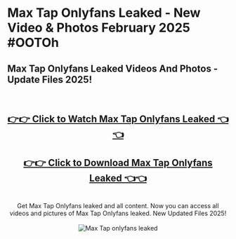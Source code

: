 # Max Tap Onlyfans Leaked - New Video & Photos February 2025 #OOTOh

<h2>Max Tap Onlyfans Leaked Videos And Photos - Update Files 2025!</h2>
<br>
<div align="center">
<h2><a href="https://links2leaks.com?utm_source=maxtap&utm_medium=git102" rel="nofollow">👉👉 Click to Watch Max Tap Onlyfans Leaked 👈👈</a></h2>
<h2><a href="https://links2leaks.com?utm_source=maxtap&utm_medium=git102" rel="nofollow">👉👉 Click to Download Max Tap Onlyfans Leaked 👈👈</a></h2>
<br>
Get Max Tap Onlyfans leaked and all content. Now you can access all videos and pictures of Max Tap Onlyfans leaked. New Updated Files 2025!
<br>
<br>
<a href="https://links2leaks.com?utm_source=maxtap&utm_medium=git102" rel="nofollow" data-target="animated-image.originalLink"><img src="https://i.ibb.co/Gkj2r4b/banner.png" alt="Max Tap onlyfans leaked" style="max-width: 100%; display: inline-block;" data-target="animated-image.originalImage"></a>
</div>
<br>
